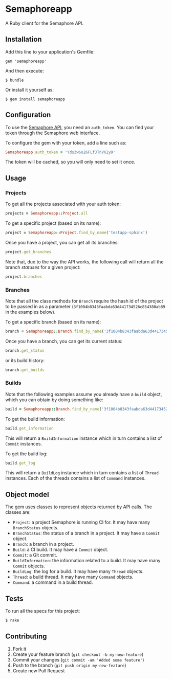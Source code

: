 # Semaphoreapp

A Ruby client for the Semaphore API.

## Installation

Add this line to your application's Gemfile:

    gem 'semaphoreapp'

And then execute:

    $ bundle

Or install it yourself as:

    $ gem install semaphoreapp

## Configuration

To use the [Semaphore API](http://docs.semaphoreapp.com/api), you need an `auth_token`. You can find your token through the Semaphore web interface.

To configure the gem with your token, add a line such as:

```ruby
Semaphoreapp.auth_token = 'Yds3w6o26FLfJTnVK2y9'
```

The token will be cached, so you will only need to set it once.

## Usage

### Projects

To get all the projects associated with your auth token:

```ruby
projects = Semaphoreapp::Project.all
```

To get a specific project (based on its name):

```ruby
project = Semaphoreapp::Project.find_by_name('testapp-sphinx')
```

Once you have a project, you can get all its branches:

```ruby
project.get_branches
```

Note that, due to the way the API works, the following call will return all the branch *statuses* for a given project:

```ruby
project.branches
```

### Branches

Note that all the class methods for `Branch` require the hash id of the project to be passed in as a parameter (`3f1004b8343faabda63d441734526c854380ab89` in the examples below).

To get a specific branch (based on its name):

```ruby
branch = Semaphoreapp::Branch.find_by_name('3f1004b8343faabda63d441734526c854380ab89', 'master')
```

Once you have a branch, you can get its current status:

```ruby
branch.get_status
```

or its build history:

```ruby
branch.get_builds
```

### Builds

Note that the following examples assume you already have a `build` object, which you can obtain by doing something like:

```ruby
build = Semaphoreapp::Branch.find_by_name('3f1004b8343faabda63d441734526c854380ab89', 'master').get_builds.first
```

To get the build information:

```ruby
build.get_information
```

This will return a `BuildInformation` instance which in turn contains a list of `Commit` instances.

To get the build log:

```ruby
build.get_log
```

This will return a `BuildLog` instance which in turn contains a list of `Thread` instances. Each of the threads contains a list of `Command` instances.

## Object model

The gem uses classes to represent objects returned by API calls. The classes are:

* `Project`: a project Semaphore is running CI for. It may have many `BranchStatus` objects.
* `BranchStatus`: the status of a branch in a project. It may have a `Commit` object.
* `Branch`: a branch in a project.
* `Build`: a CI build. It may have a `Commit` object.
* `Commit`: a Git commit.
* `BuildInformation`: the information related to a build. It may have many `Commit` objects.
* `BuildLog`: the log for a build. It may have many `Thread` objects.
* `Thread`: a build thread. It may have many `Command` objects.
* `Command`: a command in a build thread.

## Tests

To run all the specs for this project:

```bash
$ rake
```

## Contributing

1. Fork it
2. Create your feature branch (`git checkout -b my-new-feature`)
3. Commit your changes (`git commit -am 'Added some feature'`)
4. Push to the branch (`git push origin my-new-feature`)
5. Create new Pull Request
